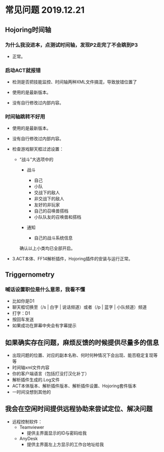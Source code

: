 # 常见问题 2019.12.21

## Hojoring时间轴

### 为什么我没进本，点测试时间轴，发现P2走完了不会跳到P3

- 正常。

### 启动ACT就报错

- 检测是否把技能监控、时间轴两种XML文件搞混，导致放错位置了

- 使用的是最新版本。

- 没有自行修改过内部内容。

### 时间轴跳转不好用

- 使用的是最新版本。

- 没有自行修改过内部内容。

- 检查游戏聊天框过滤设置：

  - “战斗”大选项中的

    - 战斗
      - 自己
      - 小队
      - 交战下的敌人
      - 非交战下的敌人
      - 友好的非玩家
      - 自己的召唤兽搭档
      - 小队队友的召唤兽和搭档

    - 通知
      - 自己的战斗系统信息

    确认以上小类均已全部开启。

- 3.ACT本体、FF14解析插件，Hojoring插件的安装与运行正常。

## Triggernometry

### 喊话设置职位是什么意思，我看不懂

- 比如你是D1
- 聊天框切换至（/s | 白字 | 说话频道）或者（/p | 蓝字 | 小队频道）频道
- 打字：D1
- 按回车发送
- 如果成功在屏幕中央会有字幕提示

## 如果确实存在问题，麻烦反馈的时候提供尽量多的信息

- 出现问题的位置、对应的副本名称、何时何种情况下会出现、能否稳定复现等等
- 时间轴xml文件内容
- 你的客户端语言（包括打没打汉化补丁）
- 解析插件生成的.Log文件
- ACT本体版本、解析插件版本、解析插件设置、Hojoring套件版本
- 一时间没想到其他的

## 我会在空闲时间提供远程协助来尝试定位、解决问题

- 远程控制软件：
  - Teamviewer
    - 提供主界面显示的ID与密码给我
  - AnyDesk
    - 提供主界面左上方显示的工作台地址给我
